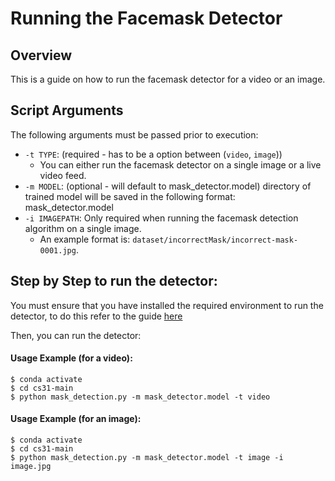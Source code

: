 # Running the Facemask Detector

## Overview

This is a guide on how to run the facemask detector for a video or an image.

## Script Arguments

The following arguments must be passed prior to execution:

- `-t TYPE`: (required - has to be a option between (`video`, `image`))
  - You can either run the facemask detector on a single image or a live video feed.
- `-m MODEL`: (optional - will default to mask_detector.model) directory of trained model will be saved in the following format: mask_detector.model
- `-i IMAGEPATH`: Only required when running the facemask detection algorithm on a single image.
  - An example format is: `dataset/incorrectMask/incorrect-mask-0001.jpg`.

## Step by Step to run the detector:

You must ensure that you have installed the required environment to run the detector, to do this refer to the guide [here](documentation/manual/running_software_and_training_model/training_the_model.md)

Then, you can run the detector:

#### **Usage Example (for a video):**

```
$ conda activate
$ cd cs31-main
$ python mask_detection.py -m mask_detector.model -t video
```
#### **Usage Example (for an image):**

```
$ conda activate
$ cd cs31-main
$ python mask_detection.py -m mask_detector.model -t image -i image.jpg
```